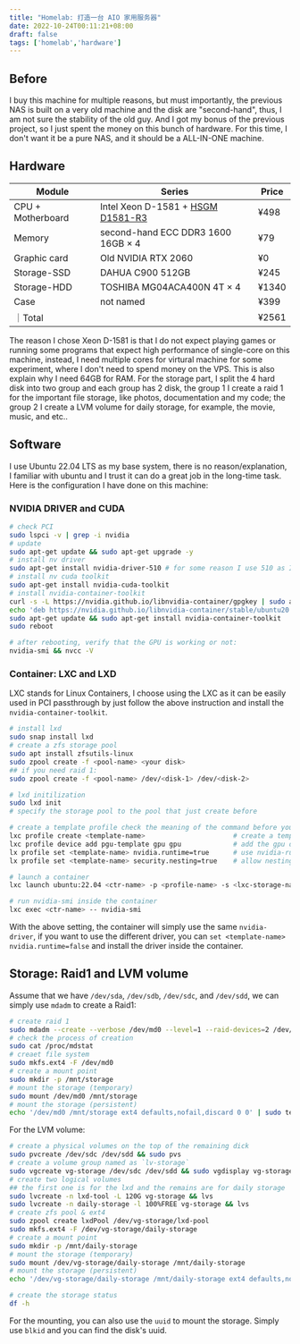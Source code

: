 ```yaml
---
title: "Homelab: 打造一台 AIO 家用服务器"
date: 2022-10-24T00:11:21+08:00
draft: false
tags: ['homelab','hardware']
---
```


## Before

I buy this machine for multiple reasons, but must importantly, the previous NAS is built on a very old machine and the disk are "second-hand", thus, I am not sure the stability of the old guy. And I got my bonus of the previous project, so I just spent the money on this bunch of hardware. For this time, I don't want it be a pure NAS, and it should be a ALL-IN-ONE machine.  

## Hardware

| Module | Series | Price |
| ------ | ------ | ----- | 
| CPU + Motherboard | Intel Xeon D-1581 + [HSGM D1581-R3](https://www.huoshen99.com/) | ¥498 |
| Memory | second-hand ECC DDR3 1600 16GB $\times$ 4 | ¥79 |
| Graphic card | Old NVIDIA RTX 2060 | ¥0 |
| Storage-SSD | DAHUA C900 512GB | ¥245 | 
| Storage-HDD | TOSHIBA MG04ACA400N 4T $\times$ 4 | ¥1340 |
| Case | not named | ¥399 |
｜Total | | ¥2561 

The reason I chose Xeon D-1581 is that I do not expect playing games or running some programs that expect high performance of single-core on this machine, instead, I need multiple cores for virtural machine for some experiment, where I don't need to spend money on the VPS. This is also explain why I need 64GB for RAM. For the storage part, I split the 4 hard disk into two group and each group has 2 disk, the group 1 I create a raid 1 for the important file storage, like photos, documentation and my code; the group 2 I create a LVM volume for daily storage, for example, the movie, music, and etc..

## Software

I use Ubuntu 22.04 LTS as my base system, there is no reason/explanation, I familiar with ubuntu and I trust it can do a great job in the long-time task. Here is the configuration I have done on this machine:

### NVIDIA DRIVER and CUDA

```bash
# check PCI 
sudo lspci -v | grep -i nvidia
# update 
sudo apt-get update && sudo apt-get upgrade -y
# install nv driver
sudo apt-get install nvidia-driver-510 # for some reason I use 510 as I found it is the most stable in my system
# install nv cuda toolkit
sudo apt-get install nvidia-cuda-toolkit
# install nvidia-container-toolkit
curl -s -L https://nvidia.github.io/libnvidia-container/gpgkey | sudo apt-key add -
echo 'deb https://nvidia.github.io/libnvidia-container/stable/ubuntu20.04/$(ARCH) /' | sudo tee /etc/apt/sources.list.d/nvidia-container-toolkit.list
sudo apt-get update && sudo apt-get install nvidia-container-toolkit
sudo reboot

# after rebooting, verify that the GPU is working or not:
nvidia-smi && nvcc -V
```

### Container: LXC and LXD

LXC stands for Linux Containers, I choose using the LXC as it can be easily used in PCI passthrough by just follow the above instruction and install the `nvidia-container-toolkit`. 

```bash
# install lxd
sudo snap install lxd
# create a zfs storage pool
sudo apt install zfsutils-linux
sudo zpool create -f <pool-name> <your disk>
## if you need raid 1:
sudo zpool create -f <pool-name> /dev/<disk-1> /dev/<disk-2>

# lxd initilization
sudo lxd init
# specify the storage pool to the pool that just create before

# create a template profile check the meaning of the command before you use it
lxc profile create <template-name>                      # create a template 
lxc profile device add pgu-template gpu gpu             # add the gpu device      
lx profile set <template-name> nvidia.runtime=true      # use nvidia-runtime
lx profile set <template-name> security.nesting=true    # allow nesting runtime (running ctr inside)

# launch a container
lxc launch ubuntu:22.04 <ctr-name> -p <profile-name> -s <lxc-storage-name>

# run nvidia-smi inside the container
lxc exec <ctr-name> -- nvidia-smi
```
With the above setting, the container will simply use the same `nvidia-driver`, if you want to use the different driver, you can `set <template-name> nvidia.runtime=false` and install the driver inside the container.

## Storage: Raid1 and LVM volume

Assume that we have `/dev/sda`, `/dev/sdb`, `/dev/sdc`, and `/dev/sdd`, we can simply use `mdadm` to create a Raid1:

```bash
# create raid 1
sudo mdadm --create --verbose /dev/md0 --level=1 --raid-devices=2 /dev/sda /dev/sdb
# check the process of creation
sudo cat /proc/mdstat
# creaet file system
sudo mkfs.ext4 -F /dev/md0
# create a mount point
sudo mkdir -p /mnt/storage
# mount the storage (temporary)
sudo mount /dev/md0 /mnt/storage
# mount the storage (persistent)
echo '/dev/md0 /mnt/storage ext4 defaults,nofail,discard 0 0' | sudo tee -a /etc/fstab
```

For the LVM volume:

```bash
# create a physical volumes on the top of the remaining dick
sudo pvcreate /dev/sdc /dev/sdd && sudo pvs
# create a volume group named as `lv-storage`
sudo vgcreate vg-storage /dev/sdc /dev/sdd && sudo vgdisplay vg-storage
# create two logical volumes 
## the first one is for the lxd and the remains are for daily storage
sudo lvcreate -n lxd-tool -L 120G vg-storage && lvs
sudo lvcreate -n daily-storage -l 100%FREE vg-storage && lvs
# create zfs pool & ext4 
sudo zpool create lxdPool /dev/vg-storage/lxd-pool
sudo mkfs.ext4 -F /dev/vg-storage/daily-storage
# create a mount point
sudo mkdir -p /mnt/daily-storage
# mount the storage (temporary)
sudo mount /dev/vg-storage/daily-storage /mnt/daily-storage
# mount the storage (persistent)
echo '/dev/vg-storage/daily-storage /mnt/daily-storage ext4 defaults,nofail,discard 0 0' | sudo tee -a /etc/fstab

# create the storage status
df -h
```

For the mounting, you can also use the `uuid` to mount the storage. Simply use `blkid` and you can find the disk's uuid.